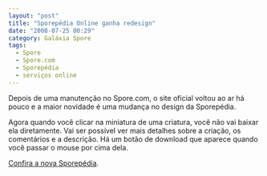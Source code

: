 ```yaml
---
layout: "post"
title: "Sporepédia Online ganha redesign"
date: "2008-07-25 00:29"
category: Galáxia Spore
tags:
  - Spore
  - Spore.com
  - Sporepédia
  - serviços online
---
```

Depois de uma manutenção no Spore.com, o site oficial voltou ao ar há pouco e a maior novidade é uma mudança no design da Sporepédia.

Agora quando você clicar na miniatura de uma criatura, você não vai baixar ela diretamente. Vai ser possível ver mais detalhes sobre a criação, os comentários e a descrição. Há um botão de download que aparece quando você passar o mouse por cima dela.

[Confira a nova Sporepédia](http://www.spore.com/sporepedia/).

